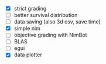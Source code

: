 - [x] strict grading
- [ ] better survival distribution
- [ ] data saving (also 3d csv, save time)
- [x] simple nim
- [ ] objective grading with NimBot
- [ ] BLAS
- [ ] egui
- [x] data plotter
